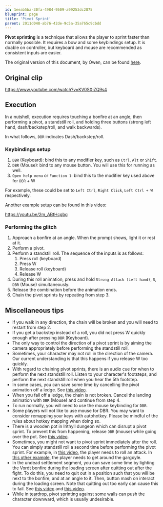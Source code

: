 ```yaml
---
id: 1eeab5ba-30fa-4984-9509-a99253dc2875
blueprint: page
title: 'Pivot Sprint'
parent: 2011d048-ab76-42de-9c5a-35a765c9cbdd
---
```

**Pivot sprinting** is a technique that allows the player to sprint faster than normally possible. It requires a bow and some keybindings setup. It is doable on controller, but keyboard and mouse are recommended as consistent inputs are easier.

The original version of this document, by Owen, can be found [here](https://pastebin.com/raw/yZmwMPrt).

## Original clip 

https://www.youtube.com/watch?v=KV0SXiZQ9s4

## Execution

In a nutshell, execution requires touching a bonfire at an angle, then performing a pivot, a standstill roll, and holding three buttons (strong left hand, dash/backstep/roll, and walk backwards).

In what follows, `DBR` indicates Dash/backstep/roll.

### Keybindings setup

1. `DBR` (Keyboard): bind this to any modifier key, such as `Ctrl`, `Alt` or `Shift`.
2. `DBR` (Mouse): bind to any mouse button. You will use this for running as well.
3. `Open help menu` or `Function 1`: bind this to the modifier key used above for `DBR` + W

For example, these could be set to `Left Ctrl`, `Right Click`, `Left Ctrl + W` respectively.

Another example setup can be found in this video:

https://youtu.be/2m_ABtHcgbg

### Performing the glitch

1. Approach a bonfire at an angle. When the prompt shows, light it or rest at it.
2. Perform a pivot.
3. Perform a standstill roll. The sequence of the inputs is as follows:
	1. Press roll (keyboard)
	2. Press W
	3. Release roll (keyboard)
	4. Release W
4. During this roll animation, press and hold `Strong Attack (Left hand)`, `S`, `DBR` (Mouse) simultaneously.
5. Release the combination before the animation ends.
6. Chain the pivot sprints by repeating from step 3.

## Miscellaneous tips

- If you walk in any direction, the chain will be broken and you will need to restart from step 2.
- If you get a backstep instead of a roll, you did not press W quickly enough after pressing `DBR` (Keyboard).
- The only way to control the direction of a pivot sprint is by aiming the camera appropriately before performing the standstill roll.
- Sometimes, your character may not roll in the direction of the camera. Our current understanding is that this happens if you release W too quickly.
- With regard to chaining pivot sprints, there is an audio cue for when to perform the next standstill roll. Listen to your character's footsteps, and perform the next standstill roll when you hear the 5th footstep.
- In some cases, you can save some time by cancelling the pivot animation off a ledge. See [this video](https://youtu.be/6jZwTsVV4I0?t=442).
- When you fall off a ledge, the chain is not broken. Cancel the landing animation with `DBR` (Mouse) and continue from step 4.
- To run normally, you will need to use the mouse keybinding for `DBR`.
- Some players will not like to use mouse for DBR. You may want to consider remapping your keys with autohotkey. Please be mindful of the rules about hotkey mapping when doing so.
- There is a wooden pot in Irithyll dungeon which can disrupt a pivot sprint. To prevent this from happening, release `DBR` (mouse) while going over the pot. See [this video](https://youtu.be/S1Ug5UKkYyQ?feature=shared&t=907).
- Sometimes, you might not want to pivot sprint immediately after the roll. You can simply standstill roll a second time before performing the pivot sprint. For example, in [this video](https://youtu.be/6jZwTsVV4I0?feature=shared&t=253), the player needs to roll an attack. In [this other example](https://youtu.be/6jZwTsVV4I0?feature=shared&t=977), the player needs to get around the gargoyle.
- In the undead settlement segment, you can save some time by lighting the Vordt bonfire during the loading screen after quitting out after the fight. To do this, you need to quit out in a position such that you will be next to the bonfire, and at an angle to it. Then, button mash on interact during the loading screen. Note that quitting out too early can cause this to fail. See [this video](https://youtu.be/XfQrNp7Fsj0) and [this video](https://youtu.be/6jZwTsVV4I0?feature=shared&t=352).
- While in [teardrop](/darksouls3/teardrop), pivot sprinting against some walls can push the character downward, which is usually undesirable.
